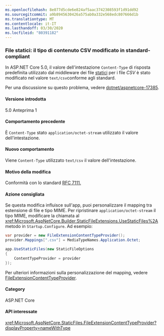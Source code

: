 ```yaml
---
ms.openlocfilehash: 8e077d5cde6e824af5aac3742308593f1d91dd92
ms.sourcegitcommit: a9b8945630426a575ab0a332e568edc807666d1b
ms.translationtype: MT
ms.contentlocale: it-IT
ms.lasthandoff: 03/30/2020
ms.locfileid: "80391182"
---
```

### <a name="static-files-csv-content-type-changed-to-standards-compliant"></a>File statici: il tipo di contenuto CSV modificato in standard-compliant

In ASP.NET Core 5.0, il valore dell'intestazione `Content-Type` di risposta predefinita utilizzato dal middleware dei file [statici](/aspnet/core/fundamentals/static-files) per i file *CSV* è stato modificato nel valore `text/csv`conforme agli standard.

Per una discussione su questo problema, vedere [dotnet/aspnetcore-17385](https://github.com/dotnet/AspNetCore/issues/17385).

#### <a name="version-introduced"></a>Versione introdotta

5.0 Anteprima 1

#### <a name="old-behavior"></a>Comportamento precedente

È `Content-Type` stato `application/octet-stream` utilizzato il valore dell'intestazione.

#### <a name="new-behavior"></a>Nuovo comportamento

Viene `Content-Type` utilizzato `text/csv` il valore dell'intestazione.

#### <a name="reason-for-change"></a>Motivo della modifica

Conformità con lo standard [RFC 7111.](https://tools.ietf.org/html/rfc7111#section-5.1)

#### <a name="recommended-action"></a>Azione consigliata

Se questa modifica influisce sull'app, puoi personalizzare il mapping tra estensione di file e tipo MIME. Per ripristinare `application/octet-stream` il tipo MIME, modificare la chiamata al <xref:Microsoft.AspNetCore.Builder.StaticFileExtensions.UseStaticFiles%2A> metodo in `Startup.Configure`. Ad esempio:

```csharp
var provider = new FileExtensionContentTypeProvider();
provider.Mappings[".csv"] = MediaTypeNames.Application.Octet;

app.UseStaticFiles(new StaticFileOptions
{
    ContentTypeProvider = provider
});
```

Per ulteriori informazioni sulla personalizzazione del mapping, vedere [FileExtensionContentTypeProvider](/aspnet/core/fundamentals/static-files#fileextensioncontenttypeprovider).

#### <a name="category"></a>Category

ASP.NET Core

#### <a name="affected-apis"></a>API interessate

<xref:Microsoft.AspNetCore.StaticFiles.FileExtensionContentTypeProvider?displayProperty=nameWithType>

<!--

#### Affected APIs

`T:Microsoft.AspNetCore.StaticFiles.FileExtensionContentTypeProvider`

-->
